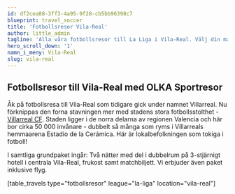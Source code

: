 ```yaml
---
id: df2cea88-3ff3-4a95-9f28-cb5bb96398c7
blueprint: travel_soccer
title: 'Fotbollsresor Vila-Real'
author: little_admin
tagline: 'Alla våra fotbollsresor till La Liga i Vila-Real. Välj din match med biljett, hotell & flyg nedan.'
hero_scroll_down: '1'
namn_i_meny: Vila-Real
slug: vila-real
---
```

<h2>Fotbollsresor till Vila-Real med OLKA Sportresor</h2>
<p>Åk på fotbollsresa till Vila-Real som tidigare gick under namnet Villarreal. Nu förknippas den forna stavningen mer med stadens stora fotbollsstolthet - <a href="http://olka.se/fotbollsresor/la-liga/vila-real/villarreal-cf/">Villarreal CF</a>. Staden ligger i de norra delarna av regionen Valencia och här bor cirka 50 000 invånare - dubbelt så många som ryms i Villarreals hemmaarena Estadio de la Cerámica. Här är lokalbefolkningen som tokiga i fotboll!</p>
<p>I samtliga grundpaket ingår: Två nätter med del i dubbelrum på 3-stjärnigt hotell i centrala Vila-Real, frukost samt matchbiljett. Vi erbjuder även paket inklusive flyg.</p>
<p>[table_travels type="fotbollsresor" league="la-liga" location="vila-real"]</p>
